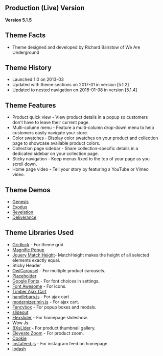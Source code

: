 ## Production (Live) Version

**Version 5.1.5**

## Theme Facts

* Theme designed and developed by Richard Bairstow of We Are Underground

## Theme History
* Launched 1.0 on 2013-03 
* Updated with theme sections on 2017-01 in version [5.1.2]
* Updated to nested navigation on 2018-01-08 in version [5.1.4]

## Theme Features
* Product quick view - View product details in a popup so customers don't have to leave their current page.
* Multi-column menu - Feature a multi-column drop-down menu to help customers easily navigate your store.
* Color swatches - Display color swatches on your product and collection page to showcase available product colors.
* Collection page sidebar - Share collection-specific details in a dedicated sidebar on your collection page.
* Sticky navigation - Keep menus fixed to the top of your page as you scroll down.
* Home page video - Tell your story by featuring a YouTube or Vimeo video.

## Theme Demos
* [Genesis](https://testament.myshopify.com/)
* [Exodus](https://kuhic-ankunding-and-russel5407.myshopify.com/)
* [Revelation](https://testament-revelation.myshopify.com/)
* [Deliverance](https://infinity-39.myshopify.com/)

## Theme Libraries Used
* [Gridlock](https://github.com/FormstoneClassic/Gridlock) - For theme grid.
* [Magnific Popup](http://dimsemenov.com/plugins/magnific-popup/)
* [Jquery Match Height](http://brm.io/jquery-match-height/)- MatchHeight makes the height of all selected elements exactly equal.
* Sticky Header
* [OwlCarousel](http://www.owlgraphic.com/owlcarousel) - For multiple product carousels.
* [Placeholder]() 
* [Google Fonts](https://fonts.google.com/) - For font choices in settings.
* [Font Awesome](fontawesome.io/icons/) - For icons.
* [Timber Ajax Cart](http://shopify.github.io/Timber/#ajax-cart)
* [handlebars.js](http://handlebarsjs.com/) - For ajax cart
* [modernizer.min.js]() - For ajax cart.
* [Fancybox](http://fancybox.net/) - For popup boxes and modals.
* [slideout]()
* [Flexslider](https://github.com/woocommerce/FlexSlider) - For homepage slideshow.
* Wow Js
* [BXsLider](http://bxslider.com) - For product thumbnail gallery. 
* [Eleveate Zoom](www.elevateweb.co.uk/image-zoom ) - For product zoom.
* [Cookie](stilbuero.de)
* [Instafeed.js](http://instafeedjs.com/) - For instagram feed on homepage.
* [lodash](lodash.com/license)

